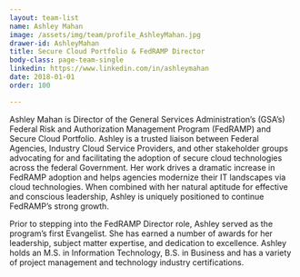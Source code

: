 ```yaml
---
layout: team-list
name: Ashley Mahan
image: /assets/img/team/profile_AshleyMahan.jpg
drawer-id: AshleyMahan
title: Secure Cloud Portfolio & FedRAMP Director 
body-class: page-team-single
linkedin: https://www.linkedin.com/in/ashleymahan
date: 2018-01-01
order: 100

---
```

Ashley Mahan is Director of the General Services Administration’s (GSA’s) Federal Risk and Authorization Management Program (FedRAMP) and Secure Cloud Portfolio. Ashley is a trusted liaison between Federal Agencies, Industry Cloud Service Providers, and other stakeholder groups advocating for and facilitating the adoption of secure cloud technologies across the federal Government. Her work drives a dramatic increase in FedRAMP adoption and helps agencies modernize their IT landscapes via cloud technologies. When combined with her natural aptitude for effective and conscious leadership, Ashley is uniquely positioned to continue FedRAMP’s strong growth.

Prior to stepping into the FedRAMP Director role, Ashley served as the program’s first Evangelist. She has earned a number of awards for her leadership, subject matter expertise, and dedication to excellence. Ashley holds an M.S. in Information Technology, B.S. in Business and has a variety of project management and technology industry certifications.